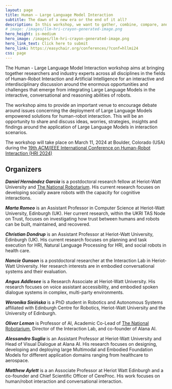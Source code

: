 ```yaml
---
layout: page
title: Human – Large Language Model Interaction
subtitle: The dawn of a new era or the end of it all?
description: In this workshop, we want to gather, combine, compare, and share insights and knowledge across the wide HRI community on the pitfalls and opportunities that the application of LLMs in HRI research can present.
# image: /images/llm-hri-crayon-generated-image.png
hero_height: is-medium
hero_image: /images/llm-hri-crayon-generated-image.png
hero_link_text: Click here to submit
hero_link: https://easychair.org/conferences/?conf=hllmi24
css: page
---
```


<!-- # Human – Large Language Model Interaction -->

The Human - Large Language Model Interaction workshop aims at bringing together researchers and industry experts across all disciplines in the fields of Human-Robot Interaction and Artificial Intelligence for an interactive and interdisciplinary discussion around the enormous opportunities and challenges that emerge from integrating Large Language Models in the interactive, conversational and reasoning abilities of robots.   

The workshop aims to provide an important venue to encourage debate around issues concerning the deployment of Large Language Models empowered solutions for human-robot interaction. This will be an opportunity to share and discuss ideas, worries, strategies, insights and findings around the application of Large Language Models in interaction scenarios.   

The workshop will take place on March 11, 2024 at Boulder, Colorado (USA) during the [19th ACM/IEEE International Conference on Human-Robot Interaction (HRI 2024)](https://humanrobotinteraction.org/2024/)


## [](#organizers)Organizers

***Daniel Hernández García*** is a postdoctoral research fellow at Heriot-Watt University and [The National Robotarium](https://thenationalrobotarium.com/). His current research focuses on developing socially aware robots with the capacity for cognitive interactions.

<!-- Contact information: d.hernandez_garcia _ at _ hw.ac.uk -->

***Marta Romeo*** is an Assistant Professor in Computer Science at Heriot-Watt University, Edinburgh (UK). Her current research, within the UKRI TAS Node on Trust, focuses on investigating how trust between humans and robots can be built, maintained, and recovered.

<!-- Contact information: m.romeo _ at _ hw.ac.uk -->

***Christian Dondrup*** is an Assistant Professor at Heriot-Watt University, Edinburgh (UK). His current research focuses on planning and task execution for HRI, Natural Language Processing for HRI, and social robots in health care.

***Nancie Gunson*** is a postdoctoral researcher at the Interaction Lab in Heriot-Watt University. Her research interests are in embodied conversational systems and their evaluation. 

***Angus Addlesee*** is a Research Associate at Heriot-Watt University. His research focuses on voice assistant accessibility, and embodied spoken dialogue systems in complex, multi-party environments.

***Weronika Sieińska*** is a PhD student in Robotics and Autonomous Systems affiliated with Edinburgh Centre for Robotics, Heriot-Watt University and the University of Edinburgh.

***Oliver Lemon*** is Professor of AI, Academic Co-Lead of [The National Robotarium](https://thenationalrobotarium.com/), Director of the Interaction Lab, and co-founder of Alana AI.  
<!-- He was formerly a Research Fellow at Stanford and Edinburgh Universities and Visiting Scientist at NASA. He is co-author of over 200 publications pioneering machine learning techniques for conversational AI, Natural Language Processing, and Human-Robot Interaction. He has led international research projects with industry partners such as PAL Robotics, BMW, and Orange Labs, and supervised 3 teams reaching the finals of the Amazon Alexa Prize.  His company Alana AI develops advanced conversational AI solutions with the NHS, RNIB, and EC Horizon healthcare AI project RES-Q+. -->

***Alessandro Suglia*** is an Assistant Professor at Heriot-Watt University and Head of Visual Dialogue at Alana AI. His research focuses on designing, developing and deploying large Multimodal and Embodied Foundation Models for different application domains ranging from healthcare to aerospace.

***Matthew Aylett*** is a an Associate Professor at Heriot Watt Edinburgh and a co-founder and Chief Scientific Officer of CereProc. His work focuses on human/robot interaction and conversational interaction.

